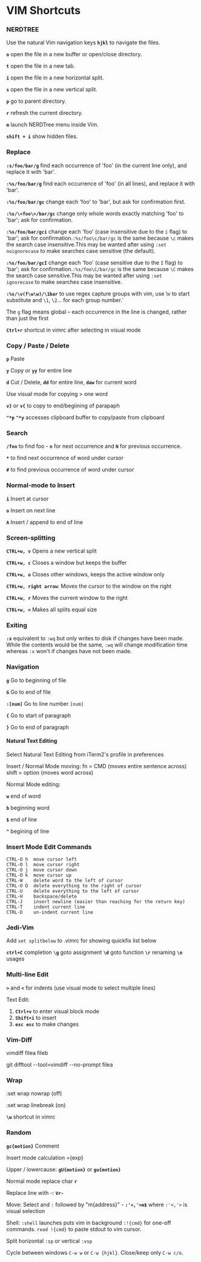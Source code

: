 # VIM Shortcuts

### NERDTREE

Use the natural Vim navigation keys **`hjkl`** to navigate the files.

**`o`** open the file in a new buffer or open/close directory.

**`t`** open the file in a new tab.

**`i`** open the file in a new horizontal split.

**`s`** open the file in a new vertical split.

**`p`** go to parent directory.

**`r`** refresh the current directory.

**`m`** launch NERDTree menu inside Vim.

**`shift + i`** show hidden files.

### Replace

**`:s/foo/bar/g`** find each occurrence of 'foo' (in the current line only), and replace it with 'bar'.

**`:%s/foo/bar/g`** find each occurrence of 'foo' (in all lines), and replace it with 'bar'.

**`:%s/foo/bar/gc`** change each 'foo' to 'bar', but ask for confirmation first.

**`:%s/\<foo\>/bar/gc`** change only whole words exactly matching 'foo' to 'bar'; ask for confirmation.

**`:%s/foo/bar/gci`** change each 'foo' (case insensitive due to the `i` flag) to 'bar'; ask for confirmation.`:%s/foo\c/bar/gc` is the same because `\c` makes the search case insensitive.This may be wanted after using `:set noignorecase` to make searches case sensitive (the default).

**`:%s/foo/bar/gcI`** change each 'foo' (case sensitive due to the `I` flag) to 'bar'; ask for confirmation.`:%s/foo\C/bar/gc` is the same because `\C` makes the search case sensitive.This may be wanted after using `:set ignorecase` to make searches case insensitive.

**`:%s/\v(f\w\w)/\1bar`** to use regex capture groups with vim, use \v to start substitute and `\1`, `\2`... for each group number.`

The `g` flag means global – each occurrence in the line is changed, rather than just the first

**`Ctrl+r`** shortcut in vimrc after selecting in visual mode

### Copy / Paste / Delete

**`p`** Paste

**`y`** Copy or **`yy`** for entire line

**`d`** Cut / Delete, **`dd`** for entire line, **`daw`** for current word

Use visual mode for copying > one word

**`v}`** or  **`v{`** to copy to end/begiining of parapaph

**`"*p`** **`"*y`** accesses clipboard buffer to copy/paste from clipboard

### Search

**`/foo`** to find foo - **`n`** for next occurrence and **`N`** for previous occurrence.

**`*`** to find next occurrence of word under cursor

**`#`** to find previous occurrence of word under cursor

### Normal-mode to Insert

**`i`** Insert at cursor

**`o`** Insert on next line

**`A`** Insert / append to end of line

### Screen-splitting

**`CTRL+w, v`** Opens a new vertical split

**`CTRL+w, c`** Closes a window but keeps the buffer

**`CTRL+w, o`** Closes other windows, keeps the active window only

**`CTRL+w, right arrow`**: Moves the cursor to the window on the right

**`CTRL+w, r`** Moves the current window to the right

**`CTRL+w, =`** Makes all splits equal size

### Exiting

**`:x`** equivalent to `:wq` but only writes to disk if changes have been made. While the contents would be the same, `:wq` will change modification time whereas `:x` won't if changes have not been made.

### Navigation

**`g`** Go to beginning of file

**`G`** Go to end of file

**`:[num]`** Go to line number `[num]`

**`{`** Go to start of paragraph

**`}`** Go to end of paragraph

#### Natural Text Editing

Select Natural Text Editing from iTerm2's profile in preferences

Insert / Normal Mode moving:
fn = CMD (moves entire sentence across)
shift = option (moves word across)

Normal Mode editing:

**`w`** end of word

**`b`** beginning word

**`$`** end of line

**`^`** begining of line

### Insert Mode Edit Commands

```
CTRL-O h  move cursor left
CTRL-O l  move cursor right
CTRL-O j  move cursor down
CTRL-O k  move cursor up
CTRL-W    delete word to the left of cursor
CTRL-O D  delete everything to the right of cursor
CTRL-U    delete everything to the left of cursor
CTRL-H    backspace/delete
CTRL-J    insert newline (easier than reaching for the return key)
CTRL-T    indent current line
CTRL-D    un-indent current line
```

### Jedi-Vim

Add `set splitbelow` to .vimrc for showing quickfix list below

**`ctrl+C`** completion
**`\g`** goto assignment
**`\d`** goto function
**`\r`** renaming
**`\n`** usages

### Multi-line Edit

**`>`** and **`<`** for indents (use visual mode to select multiple lines)

Text Edit:
1. **`Ctrl+v`** to enter visual block mode
2. **`Shift+i`** to insert
3. **`esc esc`** to make changes

### Vim-Diff

vimdiff filea fileb

git difftool --tool=vimdiff --no-prompt filea

### Wrap

:set wrap nowrap (off)

:set wrap linebreak (on)

**`\w`** shortcut in vimrc

### Random

**`gc{motion}`** Comment

Insert mode calculation <C-r>={exp}

Upper / lowercause: **`gU{motion}`** or **`gu{motion}`**

Normal mode replace char **`r`**

Replace line with -: **`Vr-`**

Move: Select and `:` followed by "m{address}" - **`:'<,'>m$`** where `:'<,'>` is visual selection

Shell: `:shell` launches puts vim in background `:!{cmd}` for one-off commands. `read !{cmd}` to paste stdout to vim cursor.

Split horizontal `:sp` or vertical `:vsp`

Cycle between windows `C-w w` or `C-w {hjkl}`. Close/keep only `C-w c/o`.
